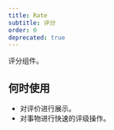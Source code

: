 ```yaml
---
title: Rate
subtitle: 评分
order: 0
deprecated: true
---
```


评分组件。

## 何时使用

- 对评价进行展示。
- 对事物进行快速的评级操作。

